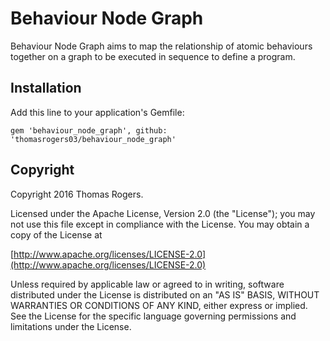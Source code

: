 # Behaviour Node Graph

Behaviour Node Graph aims to map the relationship of atomic behaviours together on a graph to be executed in
sequence to define a program.

## Installation

Add this line to your application's Gemfile:

    gem 'behaviour_node_graph', github: 'thomasrogers03/behaviour_node_graph'

## Copyright

Copyright 2016 Thomas Rogers.

Licensed under the Apache License, Version 2.0 (the "License"); you may not use this file except in compliance with the License. You may obtain a copy of the License at

[http://www.apache.org/licenses/LICENSE-2.0](http://www.apache.org/licenses/LICENSE-2.0)

Unless required by applicable law or agreed to in writing, software distributed under the License is distributed on an "AS IS" BASIS, WITHOUT WARRANTIES OR CONDITIONS OF ANY KIND, either express or implied. See the License for the specific language governing permissions and limitations under the License.

